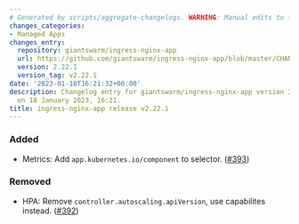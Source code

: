 ```yaml
---
# Generated by scripts/aggregate-changelogs. WARNING: Manual edits to this files will be overwritten.
changes_categories:
- Managed Apps
changes_entry:
  repository: giantswarm/ingress-nginx-app
  url: https://github.com/giantswarm/ingress-nginx-app/blob/master/CHANGELOG.md#2221---2023-01-18
  version: 2.22.1
  version_tag: v2.22.1
date: '2023-01-18T16:21:32+00:00'
description: Changelog entry for giantswarm/ingress-nginx-app version 2.22.1, published
  on 18 January 2023, 16:21.
title: ingress-nginx-app release v2.22.1
---
```


### Added
- Metrics: Add `app.kubernetes.io/component` to selector. ([#393](https://github.com/giantswarm/ingress-nginx-app/pull/393))
### Removed
- HPA: Remove `controller.autoscaling.apiVersion`, use capabilites instead. ([#392](https://github.com/giantswarm/ingress-nginx-app/pull/392))
